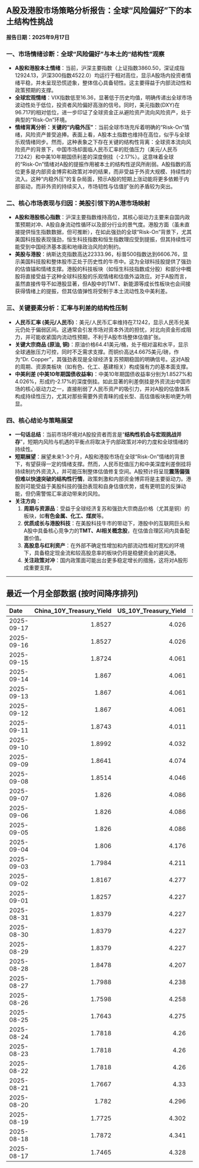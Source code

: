 ## A股及港股市场策略分析报告：全球“风险偏好”下的本土结构性挑战

**报告日期：2025年9月17日**

### 一、市场情绪诊断：全球“风险偏好”与本土的“结构性”观察

*   **A股和港股本土情绪**：当前，沪深主要指数（上证指数3860.50，深证成指12924.13，沪深300指数4522.0）均运行于相对高位，显示A股场内投资者情绪平稳，并未呈现恐慌迹象，整体信心具备韧性。这主要得益于内部流动性和政策预期的支撑。
*   **全球宏观情绪**：VIX指数低至16.36，显著低于历史均值，明确传递出全球市场波动性处于低位，投资者风险偏好高涨的信号。同时，美元指数(DXY)在96.717的相对低位，进一步印证了全球资金正从避险资产流向风险资产，处于典型的“Risk-On”环境。
*   **情绪背离分析：关键的“内稳外压”**：当前全球市场充斥着明确的“Risk-On”情绪，风险资产普受追捧。表面上看，A股本土指数也维持在高位，似乎与全球乐观情绪同步。然而，这种表象之下存在关键的结构性背离：全球资本流向风险资产的背景下，中国市场却面临人民币汇率的贬值压力（美元/人民币7.1242）和中美10年期国债利差的深度倒挂（-2.17%）。这意味着全球的“Risk-On”情绪对A股的提振作用被本土的结构性逆风所削弱。A股指数的高位更多是内部资金博弈和政策对冲的结果，而非受益于外资大规模、持续性的流入。这种“内稳外压”的复杂局面，预示A股的短期上涨动能将更多依赖于内部驱动，而非外资的持续买入，市场韧性与估值扩张的矛盾较为突出。

### 二、核心市场表现与归因：美股引领下的A港市场映射

*   **A股和港股核心指数**：沪深主要指数维持高位，其核心驱动力主要来自国内政策预期对冲、A股自身流动性循环以及部分行业的景气度。港股方面（虽未直接提供恒生指数数据，但可推断），在如此强劲的全球“Risk-On”背景下，尤其美国科技股表现强劲，恒生科技指数和恒生指数理应受到提振，但其持续性可能受到中国经济基本面和地缘政治风险的制约。
*   **美股与港股**：纳斯达克指数高达22333.96，标普500指数达到6606.76，显示美国科技股和整体股市正处于历史性的牛市中。这为全球科技股提供了强劲的估值锚和情绪支撑。港股的科技板块（如恒生科技指数成分股）和部分中概股将直接受益于这种全球科技股的乐观情绪和估值外溢效应。对于A股而言，虽然直接传导不如港股显著，但A股中的TMT、新能源等成长性板块也会间接获得情绪上的提振，但其估值弹性将受制于本土流动性及中美利差。

### 三、关键要素分析：汇率与利差的结构性压制

*   **人民币汇率 (美元/人民币)**：美元/人民币汇率维持在7.1242，显示人民币兑美元仍处于偏弱区间。这通常会引发市场对资本外流的担忧，对北向资金形成阻力，并可能收紧国内流动性预期，不利于A股市场整体估值扩张。
*   **关键大宗商品 (原油, 铜)**：原油价格64.41美元/桶，处于相对温和水平，显示全球通胀压力可控，同时不乏需求支撑。而铜价高达4.6675美元/磅，作为“Dr. Copper”，其强劲表现是全球经济复苏预期稳固的明确信号。这对A股的周期、资源类板块（如有色、化工、基建相关）构成强有力的基本面支撑。
*   **中美利差 (中美10年期国债收益率)**：中美10年期国债收益率分别为1.8527%和4.026%，形成约-2.17%的深度倒挂。如此显著的利差倒挂是外资流出中国市场的核心驱动力之一，直接削弱了人民币资产的吸引力，并对A股的估值体系构成持续性压力，尤其对那些需要外资青睐的成长型、高估值板块影响更为明显。

### 四、核心结论与策略展望

*   **一句话总结**：当前市场环境对A股投资者而言是“**结构性机会与宏观挑战并存**”，短期内风险与机遇的平衡点将取决于内部政策对冲的力度和全球情绪的持续性。
*   **短期展望**：展望未来1-3个月，A股和港股市场在全球“Risk-On”情绪的背景下，有望获得一定的情绪支撑。然而，人民币贬值压力和中美深度利差倒挂将持续制约外资流入，并可能压制整体估值修复空间。A股预计将呈现**震荡偏强但难以快速突破的结构性行情**，政策刺激和内部资金博弈将是主要驱动力。港股则可能受益于美股科技的强劲表现和自身估值优势，或有更明显的反弹动能，但仍需警惕汇率波动带来的风险。
*   **关注方向**：
    1.  **周期与资源品**：受益于全球经济复苏和强劲大宗商品价格（尤其是铜）的板块，如**有色金属、化工、煤炭**等。
    2.  **优质成长与港股科技**：在美股科技牛市的带动下，港股中的互联网巨头和A股中具备核心竞争力的**TMT、AI相关概念股**，在估值合理区间内具备配置价值。
    3.  **高股息与红利资产**：在外部不确定性增加和内部流动性相对宽松的环境下，具备稳定现金流和较高股息率的板块仍将是稳健资金的避风港。
    4.  **关注政策对冲**：国内政策面可能出台更多稳定增长的措施，这将对A股形成重要支撑。

---

## 最近一个月全部数据 (按时间降序排列)

| Date       |   China_10Y_Treasury_Yield |   US_10Y_Treasury_Yield |   Shanghai_Composite_Index |   CSI_300_Index |   Shenzhen_Component_Index |   GOLD_spot_price |   OIL_price |   ALUMINUM_future |   BTC_price |   USD_CNY_exchange_rate |   Commodity_Index_ETF |   US_Dollar_Index |   ETH_price |   LEAN_HOGS_future |   COPPER_future |   High_Yield_Bond_ETF |   LIVE_CATTLE_future |   GOLD_near_month_future |   NATURAL_GAS_future |   PLATINUM_future |   SILVER_future |   Long_Term_Treasury_ETF |   CORN_future |   SOYBEANS_future |   WHEAT_future |   SP500_close |   NASDAQ_close |   VIX_close |   GOLD_basis_spot_vs_near |
|:-----------|---------------------------:|------------------------:|---------------------------:|----------------:|---------------------------:|------------------:|------------:|------------------:|------------:|------------------------:|----------------------:|------------------:|------------:|-------------------:|----------------:|----------------------:|---------------------:|-------------------------:|---------------------:|------------------:|----------------:|-------------------------:|--------------:|------------------:|---------------:|--------------:|---------------:|------------:|--------------------------:|
| 2025-09-17 |                     1.8527 |                   4.026 |                    3860.5  |         4522    |                    12924.1 |            3716   |       64.41 |           2649.75 |      117105 |                  7.1242 |                 22.78 |            96.717 |     4522.56 |             97.2   |          4.6675 |               81.13   |              233.575 |                   3715.9 |                3.109 |            1400   |          42.305 |                  90.35   |        428.5  |           1045    |         532.75 |       6606.76 |        22334   |       16.36 |                  0.100098 |
| 2025-09-16 |                     1.8527 |                   4.026 |                    3860.5  |         4522    |                    12924.1 |            3682.2 |       63.3  |           2591    |      115445 |                  7.1242 |                 22.78 |            97.3   |     4526.82 |             97.2   |          4.6555 |               81.13   |              233.575 |                   3689.5 |                3.043 |            1412.8 |          42.517 |                  90.35   |        423.25 |           1042.75 |         525    |       6606.76 |        22334   |       16.36 |                 -7.30005  |
| 2025-09-15 |                     1.8724 |                   4.061 |                    3860.5  |         4522    |                    12924.1 |            3682.2 |       63.3  |           2591    |      115445 |                  7.1242 |                 22.35 |            97.3   |     4526.82 |             97.525 |          4.6555 |               80.96   |              234.6   |                   3689.5 |                3.043 |            1412.8 |          42.517 |                  89.95   |        423.25 |           1042.75 |         525    |       6615.28 |        22141.1 |       15.69 |                 -7.30005  |
| 2025-09-14 |                     1.867  |                   4.061 |                    3870.6  |         4522    |                    12924.1 |            3649.4 |       62.69 |           2583.75 |      115408 |                  7.1184 |                 22.35 |            97.55  |     4609.6  |             97.125 |          4.5885 |               80.96   |              229.975 |                   3657.3 |                2.941 |            1407.3 |          42.387 |                  89.95   |        399    |           1025.75 |         503    |       6584.29 |        22141.1 |       14.76 |                 -7.90015  |
| 2025-09-13 |                     1.867  |                   4.061 |                    3870.6  |         4522    |                    12924.1 |            3649.4 |       62.69 |           2583.75 |      115951 |                  7.1184 |                 22.35 |            97.55  |     4668.18 |             97.125 |          4.5885 |               80.96   |              229.975 |                   3657.3 |                2.941 |            1407.3 |          42.387 |                  89.95   |        399    |           1025.75 |         503    |       6584.29 |        22141.1 |       14.76 |                 -7.90015  |
| 2025-09-12 |                     1.867  |                   4.061 |                    3870.6  |         4522    |                    12924.1 |            3649.4 |       62.69 |           2583.75 |      116102 |                  7.1184 |                 22.35 |            97.55  |     4715.25 |             97.125 |          4.5885 |               80.96   |              229.975 |                   3657.3 |                2.941 |            1407.3 |          42.387 |                  89.95   |        399    |           1025.75 |         503    |       6584.29 |        22141.1 |       14.76 |                 -7.90015  |
| 2025-09-11 |                     1.8743 |                   4.011 |                    3875.31 |         4548.04 |                    12979.9 |            3636.9 |       62.37 |           2587.75 |      115508 |                  7.1207 |                 22.22 |            97.54  |     4461.23 |             98.175 |          4.5905 |               81.04   |              232.275 |                   3645   |                2.934 |            1395.4 |          41.697 |                  90.34   |        399    |           1015.25 |         503    |       6587.47 |        22043.1 |       14.71 |                 -8.1001   |
| 2025-09-10 |                     1.8992 |                   4.032 |                    3812.22 |         4445.37 |                    12557.7 |            3643.6 |       63.67 |           2518.25 |      113955 |                  7.1209 |                 22.39 |            97.78  |     4349.15 |             96.825 |          4.55   |               80.84   |              231.15  |                   3653.1 |                3.029 |            1392.9 |          41.133 |                  89.74   |        397.25 |           1005.5  |         495    |       6532.04 |        21886.1 |       15.35 |                 -9.5      |
| 2025-09-09 |                     1.8641 |                   4.074 |                    3807.29 |         4436.26 |                    12510.6 |            3643.3 |       62.63 |           2516    |      111531 |                  7.1293 |                 22.24 |            97.79  |     4309.04 |             96.125 |          4.501  |               80.78   |              230.175 |                   3653.3 |                3.117 |            1367.3 |          40.878 |                  89.23   |        401.25 |           1011.5  |         500.75 |       6512.61 |        21879.5 |       15.04 |                -10        |
| 2025-09-08 |                     1.8514 |                   4.046 |                    3826.84 |         4467.57 |                    12666.8 |            3638.1 |       62.26 |           2511    |      112071 |                  7.1325 |                 22.18 |            97.45  |     4308.07 |             95.15  |          4.4905 |               80.87   |              235.8   |                   3648.5 |                3.09  |            1380.8 |          41.426 |                  89.74   |        403    |           1013.5  |         505.5  |       6495.15 |        21798.7 |       15.11 |                -10.3999   |
| 2025-09-07 |                     1.826  |                   4.086 |                    3812.51 |         4460.33 |                    12590.6 |            3613.2 |       61.87 |           2495.25 |      111168 |                  7.1414 |                 22.03 |            97.77  |     4305.35 |             96.025 |          4.4825 |               80.87   |              235.975 |                   3624   |                3.048 |            1381.7 |          41.074 |                  88.56   |        399    |           1006.5  |         501    |       6481.5  |        21700.4 |       15.18 |                -10.8      |
| 2025-09-06 |                     1.826  |                   4.086 |                    3812.51 |         4460.33 |                    12590.6 |            3613.2 |       61.87 |           2495.25 |      110225 |                  7.1414 |                 22.03 |            97.77  |     4274.24 |             96.025 |          4.4825 |               80.87   |              235.975 |                   3624   |                3.048 |            1381.7 |          41.074 |                  88.56   |        399    |           1006.5  |         501    |       6481.5  |        21700.4 |       15.18 |                -10.8      |
| 2025-09-05 |                     1.826  |                   4.086 |                    3812.51 |         4460.33 |                    12590.6 |            3613.2 |       61.87 |           2495.25 |      110651 |                  7.1414 |                 22.03 |            97.77  |     4306.99 |             96.025 |          4.4825 |               80.87   |              235.975 |                   3624   |                3.048 |            1381.7 |          41.074 |                  88.56   |        399    |           1006.5  |         501    |       6481.5  |        21700.4 |       15.18 |                -10.8      |
| 2025-09-04 |                     1.806  |                   4.176 |                    3765.88 |         4365.21 |                    12118.7 |            3565.8 |       63.48 |           2488.75 |      110724 |                  7.1414 |                 22.21 |            98.35  |     4298.74 |             95.025 |          4.488  |               80.83   |              236.95  |                   3577.3 |                3.074 |            1371.2 |          40.911 |                  87.23   |        399.75 |           1012    |         502.25 |       6502.08 |        21707.7 |       15.3  |                -11.5      |
| 2025-09-03 |                     1.7984 |                   4.211 |                    3813.56 |         4459.83 |                    12472   |            3593.2 |       63.97 |           2505.5  |      111723 |                  7.139  |                 22.37 |            98.14  |     4450.39 |             93.825 |          4.5585 |               80.61   |              238.325 |                   3606.1 |                3.064 |            1448.6 |          41.542 |                  86.57   |        397.75 |           1016    |         504    |       6448.26 |        21497.7 |       16.35 |                -12.9001   |
| 2025-09-02 |                     1.8167 |                   4.277 |                    3858.13 |         4490.45 |                    12553.8 |            3549.4 |       65.59 |           2514.5  |      111201 |                  7.1304 |                 22.57 |            98.4   |     4325.37 |             95.55  |          4.5695 |               80.39   |              239.525 |                   3562.9 |                3.009 |            1405.8 |          41.071 |                  85.63   |        403    |           1025.75 |         513    |       6415.54 |        21279.6 |       17.17 |                -13.5      |
| 2025-09-01 |                     1.8257 |                   4.227 |                    3875.53 |         4523.71 |                    12829   |            3473.7 |       64.01 |           2514.75 |      109251 |                  7.1304 |                 22.21 |            97.77  |     4314.47 |             95.025 |          4.5185 |               80.477  |              241.9   |                   3487.2 |                2.997 |            1365.7 |          40.2   |                  86.272  |        398    |           1036.75 |         518    |       6460.26 |        21455.6 |       15.36 |                -13.5      |
| 2025-08-31 |                     1.8379 |                   4.227 |                    3857.93 |         4496.76 |                    12696.2 |            3473.7 |       64.01 |           2514.75 |      108237 |                  7.153  |                 22.21 |            97.77  |     4390.02 |             95.025 |          4.5185 |               80.477  |              241.9   |                   3487.2 |                2.997 |            1365.7 |          40.2   |                  86.272  |        398    |           1036.75 |         518    |       6460.26 |        21455.6 |       15.36 |                -13.5      |
| 2025-08-30 |                     1.8379 |                   4.227 |                    3857.93 |         4496.76 |                    12696.2 |            3473.7 |       64.01 |           2514.75 |      108808 |                  7.153  |                 22.21 |            97.77  |     4374.15 |             95.025 |          4.5185 |               80.477  |              241.9   |                   3487.2 |                2.997 |            1365.7 |          40.2   |                  86.272  |        398    |           1036.75 |         518    |       6460.26 |        21455.6 |       15.36 |                -13.5      |
| 2025-08-29 |                     1.8379 |                   4.227 |                    3857.93 |         4496.76 |                    12696.2 |            3473.7 |       64.01 |           2514.75 |      108411 |                  7.153  |                 22.21 |            97.77  |     4360.15 |             95.025 |          4.5185 |               80.477  |              241.9   |                   3487.2 |                2.997 |            1365.7 |          40.2   |                  86.272  |        398    |           1036.75 |         518    |       6460.26 |        21455.6 |       15.36 |                -13.5      |
| 2025-08-28 |                     1.8478 |                   4.207 |                    3843.6  |         4463.78 |                    12571.4 |            3431.8 |       64.6  |           2516.25 |      112545 |                  7.153  |                 22.18 |            97.81  |     4507.18 |             94.275 |          4.4635 |               80.6263 |              237     |                   3445.8 |                2.944 |            1356.4 |          39.19  |                  86.8897 |        385.5  |           1028.25 |         510.25 |       6501.86 |        21705.2 |       14.43 |                -14        |
| 2025-08-27 |                     1.7988 |                   4.238 |                    3800.35 |         4386.13 |                    12295.1 |            3404.6 |       64.15 |           2506    |      111222 |                  7.152  |                 22.04 |            98.23  |     4503.39 |             93.9   |          4.4145 |               80.5865 |              243.25  |                   3404.6 |                2.867 |            1341.4 |          38.689 |                  86.3218 |        382.5  |           1027.25 |         502.25 |       6481.4  |        21590.1 |       14.85 |                  0        |
| 2025-08-26 |                     1.7598 |                   4.258 |                    3868.38 |         4452.59 |                    12473.2 |            3388.6 |       63.25 |           2541.25 |      111803 |                  7.151  |                 22.02 |            98.23  |     4600.43 |             93.425 |          4.4505 |               80.487  |              242.5   |                   3388.6 |                2.717 |            1342.4 |          38.582 |                  86.4214 |        387.5  |           1028.75 |         509.5  |       6465.94 |        21544.3 |       14.62 |                  0        |
| 2025-08-25 |                     1.7643 |                   4.275 |                    3883.56 |         4469.22 |                    12441.1 |            3373.8 |       64.8  |           2527    |      110124 |                  7.1675 |                 22.19 |            98.43  |     4372.99 |             91.4   |          4.4665 |               80.3078 |              240.225 |                   3373.8 |                2.696 |            1331.6 |          38.677 |                  86.4712 |        389.25 |           1025.5  |         506.75 |       6439.32 |        21449.3 |       14.79 |                  0        |
| 2025-08-24 |                     1.7818 |                   4.26  |                    3825.76 |         4378    |                    12166.1 |            3374.4 |       63.66 |           2505.25 |      113458 |                  7.1799 |                 22.08 |            97.72  |     4779.65 |             91.2   |          4.4475 |               80.467  |              239.95  |                   3374.4 |                2.698 |            1355.4 |          39.003 |                  86.7203 |        388.25 |           1036.5  |         504.75 |       6466.91 |        21496.5 |       14.22 |                  0        |
| 2025-08-23 |                     1.7818 |                   4.26  |                    3825.76 |         4378    |                    12166.1 |            3374.4 |       63.66 |           2505.25 |      115374 |                  7.1799 |                 22.08 |            97.72  |     4776.09 |             91.2   |          4.4475 |               80.467  |              239.95  |                   3374.4 |                2.698 |            1355.4 |          39.003 |                  86.7203 |        388.25 |           1036.5  |         504.75 |       6466.91 |        21496.5 |       14.22 |                  0        |
| 2025-08-22 |                     1.7818 |                   4.26  |                    3825.76 |         4378    |                    12166.1 |            3374.4 |       63.66 |           2505.25 |      116874 |                  7.1799 |                 22.08 |            97.72  |     4831.35 |             91.2   |          4.4475 |               80.467  |              239.95  |                   3374.4 |                2.698 |            1355.4 |          39.003 |                  86.7203 |        388.25 |           1036.5  |         504.75 |       6466.91 |        21496.5 |       14.22 |                  0        |
| 2025-08-21 |                     1.7667 |                   4.33  |                    3771.1  |         4288.07 |                    11919.8 |            3336.9 |       63.52 |           2484.5  |      112419 |                  7.1757 |                 21.99 |            98.62  |     4223.21 |             89.925 |          4.4315 |               79.8201 |              238.65  |                   3336.9 |                2.826 |            1351.2 |          38.027 |                  86.0827 |        387.25 |           1034.5  |         507    |       6370.17 |        21100.3 |       16.6  |                  0        |
| 2025-08-20 |                     1.782  |                   4.296 |                    3766.21 |         4271.4  |                    11926.7 |            3343.4 |       63.21 |           2459.75 |      114275 |                  7.1819 |                 21.86 |            98.22  |     4334.5  |             89.95  |          4.426  |               79.9694 |              238.525 |                   3343.4 |                2.752 |            1334   |          37.705 |                  86.5111 |        380    |           1015    |         505.5  |       6395.78 |        21172.9 |       15.69 |                  0        |
| 2025-08-19 |                     1.7725 |                   4.302 |                    3727.29 |         4223.37 |                    11821.6 |            3313.4 |       62.35 |           2428    |      112831 |                  7.1846 |                 21.62 |            98.27  |     4073.46 |             90.15  |          4.409  |               79.9993 |              236.325 |                   3313.4 |                2.766 |            1302.3 |          37.261 |                  86.3218 |        379.5  |           1013    |         498.5  |       6411.37 |        21314.9 |       15.57 |                  0        |
| 2025-08-18 |                     1.7872 |                   4.341 |                    3728.03 |         4239.41 |                    11835.6 |            3331.7 |       63.42 |           2458.5  |      116252 |                  7.1817 |                 21.79 |            98.17  |     4312.5  |             90.125 |          4.457  |               80.0192 |              236.725 |                   3331.7 |                2.89  |            1326.4 |          37.951 |                  85.8237 |        383    |           1020.75 |         502.75 |       6449.15 |        21629.8 |       14.99 |                  0        |
| 2025-08-17 |                     1.7465 |                   4.328 |                    3696.77 |         4202.35 |                    11634.7 |            3336   |       62.8  |           2480.75 |      117453 |                  7.1795 |                 21.77 |            97.85  |     4473.27 |             90.1   |          4.478  |               80.0789 |              236.25  |                   3336   |                2.916 |            1334.3 |          37.894 |                  86.0728 |        383.75 |           1022.25 |         506.5  |       6449.8  |        21623   |       15.09 |                  0        |